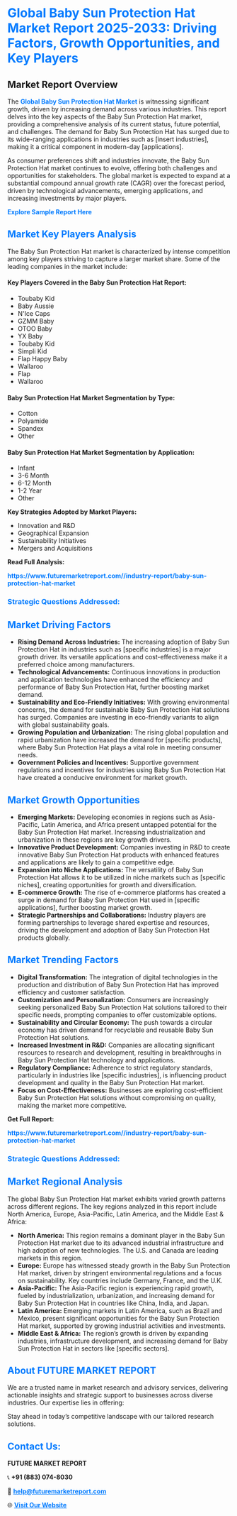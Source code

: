 <h1 style="color: #007BFF;">Global Baby Sun Protection Hat Market Report 2025-2033: Driving Factors, Growth Opportunities, and Key Players</h1>

<section id="overview">
<h2>Market Report Overview</h2>
<p>The <a href="https://www.futuremarketreport.com//industry-report/baby-sun-protection-hat-market" style="color: #007BFF; text-decoration: none;"><strong>Global Baby Sun Protection Hat Market</strong></a> is witnessing significant growth, driven by increasing demand across various industries. This report delves into the key aspects of the Baby Sun Protection Hat market, providing a comprehensive analysis of its current status, future potential, and challenges. The demand for Baby Sun Protection Hat has surged due to its wide-ranging applications in industries such as [insert industries], making it a critical component in modern-day [applications].</p>
<p>As consumer preferences shift and industries innovate, the Baby Sun Protection Hat market continues to evolve, offering both challenges and opportunities for stakeholders. The global market is expected to expand at a substantial compound annual growth rate (CAGR) over the forecast period, driven by technological advancements, emerging applications, and increasing investments by major players.</p>
</section>

<section id="overview">
<p><a href="https://www.futuremarketreport.com//request-sample/reportId=87482" style="color: #007BFF; text-decoration: none;"><strong>Explore Sample Report Here</strong></a></p>
</section>

<section id="key-players">
<h2 style="color: #007BFF;">Market Key Players Analysis</h2>
<p>The Baby Sun Protection Hat market is characterized by intense competition among key players striving to capture a larger market share. Some of the leading companies in the market include:</p>
<h4>Key Players Covered in the Baby Sun Protection Hat Report:</h4>
<ul><li>Toubaby Kid</li><li>Baby Aussie</li><li>N&#039;Ice Caps</li><li>GZMM Baby</li><li>OTOO Baby</li><li>YX Baby</li><li>Toubaby Kid</li><li>Simpli Kid</li><li>Flap Happy Baby</li><li>Wallaroo</li><li>Flap</li><li>Wallaroo</li></ul>
<h4>Baby Sun Protection Hat Market Segmentation by Type:</h4>
<ul><li>Cotton</li><li>Polyamide</li><li>Spandex</li><li>Other</li></ul>

<h4>Baby Sun Protection Hat Market Segmentation by Application:</h4>
<ul><li>Infant</li><li>3-6 Month</li><li>6-12 Month</li><li>1-2 Year</li><li>Other</li></ul>
<p><strong>Key Strategies Adopted by Market Players:</strong></p>
<ul>
<li>Innovation and R&D</li>
<li>Geographical Expansion</li>
<li>Sustainability Initiatives</li>
<li>Mergers and Acquisitions</li>
</ul>
</section>

<section>
<p><strong>Read Full Analysis: </strong></p><a href="https://www.futuremarketreport.com//industry-report/baby-sun-protection-hat-market" style="color: #007BFF; text-decoration: none;"><strong>https://www.futuremarketreport.com//industry-report/baby-sun-protection-hat-market</strong></a>
<h3 style="color: #007BFF;">Strategic Questions Addressed:</h3>
</section>

<section id="driving-factors">
<h2 style="color: #007BFF;">Market Driving Factors</h2>
<ul>
<li><strong>Rising Demand Across Industries:</strong> The increasing adoption of Baby Sun Protection Hat in industries such as [specific industries] is a major growth driver. Its versatile applications and cost-effectiveness make it a preferred choice among manufacturers.</li>
<li><strong>Technological Advancements:</strong> Continuous innovations in production and application technologies have enhanced the efficiency and performance of Baby Sun Protection Hat, further boosting market demand.</li>
<li><strong>Sustainability and Eco-Friendly Initiatives:</strong> With growing environmental concerns, the demand for sustainable Baby Sun Protection Hat solutions has surged. Companies are investing in eco-friendly variants to align with global sustainability goals.</li>
<li><strong>Growing Population and Urbanization:</strong> The rising global population and rapid urbanization have increased the demand for [specific products], where Baby Sun Protection Hat plays a vital role in meeting consumer needs.</li>
<li><strong>Government Policies and Incentives:</strong> Supportive government regulations and incentives for industries using Baby Sun Protection Hat have created a conducive environment for market growth.</li>
</ul>
</section>

<section id="growth-opportunities">
<h2 style="color: #007BFF;">Market Growth Opportunities</h2>
<ul>
<li><strong>Emerging Markets:</strong> Developing economies in regions such as Asia-Pacific, Latin America, and Africa present untapped potential for the Baby Sun Protection Hat market. Increasing industrialization and urbanization in these regions are key growth drivers.</li>
<li><strong>Innovative Product Development:</strong> Companies investing in R&D to create innovative Baby Sun Protection Hat products with enhanced features and applications are likely to gain a competitive edge.</li>
<li><strong>Expansion into Niche Applications:</strong> The versatility of Baby Sun Protection Hat allows it to be utilized in niche markets such as [specific niches], creating opportunities for growth and diversification.</li>
<li><strong>E-commerce Growth:</strong> The rise of e-commerce platforms has created a surge in demand for Baby Sun Protection Hat used in [specific applications], further boosting market growth.</li>
<li><strong>Strategic Partnerships and Collaborations:</strong> Industry players are forming partnerships to leverage shared expertise and resources, driving the development and adoption of Baby Sun Protection Hat products globally.</li>
</ul>
</section>

<section id="trending-factors">
<h2 style="color: #007BFF;">Market Trending Factors</h2>
<ul>
<li><strong>Digital Transformation:</strong> The integration of digital technologies in the production and distribution of Baby Sun Protection Hat has improved efficiency and customer satisfaction.</li>
<li><strong>Customization and Personalization:</strong> Consumers are increasingly seeking personalized Baby Sun Protection Hat solutions tailored to their specific needs, prompting companies to offer customizable options.</li>
<li><strong>Sustainability and Circular Economy:</strong> The push towards a circular economy has driven demand for recyclable and reusable Baby Sun Protection Hat solutions.</li>
<li><strong>Increased Investment in R&D:</strong> Companies are allocating significant resources to research and development, resulting in breakthroughs in Baby Sun Protection Hat technology and applications.</li>
<li><strong>Regulatory Compliance:</strong> Adherence to strict regulatory standards, particularly in industries like [specific industries], is influencing product development and quality in the Baby Sun Protection Hat market.</li>
<li><strong>Focus on Cost-Effectiveness:</strong> Businesses are exploring cost-efficient Baby Sun Protection Hat solutions without compromising on quality, making the market more competitive.</li>
</ul>
</section>

<section>
<p><strong>Get Full Report: </strong></p><a href="https://www.futuremarketreport.com//industry-report/baby-sun-protection-hat-market" style="color: #007BFF; text-decoration: none;"><strong>https://www.futuremarketreport.com//industry-report/baby-sun-protection-hat-market</strong></a>
<h3 style="color: #007BFF;">Strategic Questions Addressed:</h3>
</section>


<section id="regional-analysis">
<h2 style="color: #007BFF;">Market Regional Analysis</h2>
<p>The global Baby Sun Protection Hat market exhibits varied growth patterns across different regions. The key regions analyzed in this report include North America, Europe, Asia-Pacific, Latin America, and the Middle East & Africa:</p>
<ul>
<li><strong>North America:</strong> This region remains a dominant player in the Baby Sun Protection Hat market due to its advanced industrial infrastructure and high adoption of new technologies. The U.S. and Canada are leading markets in this region.</li>
<li><strong>Europe:</strong> Europe has witnessed steady growth in the Baby Sun Protection Hat market, driven by stringent environmental regulations and a focus on sustainability. Key countries include Germany, France, and the U.K.</li>
<li><strong>Asia-Pacific:</strong> The Asia-Pacific region is experiencing rapid growth, fueled by industrialization, urbanization, and increasing demand for Baby Sun Protection Hat in countries like China, India, and Japan.</li>
<li><strong>Latin America:</strong> Emerging markets in Latin America, such as Brazil and Mexico, present significant opportunities for the Baby Sun Protection Hat market, supported by growing industrial activities and investments.</li>
<li><strong>Middle East & Africa:</strong> The region’s growth is driven by expanding industries, infrastructure development, and increasing demand for Baby Sun Protection Hat in sectors like [specific sectors].</li>
</ul>
</section>

<footer>
<h2 style="color: #007BFF;">About FUTURE MARKET REPORT</h2>
<p>We are a trusted name in market research and advisory services, delivering actionable insights and strategic support to businesses across diverse industries. Our expertise lies in offering:</p>

<p>Stay ahead in today’s competitive landscape with our tailored research solutions.</p>

<h2 style="color: #007BFF;">Contact Us:</h2>
<p><strong>FUTURE MARKET REPORT</strong></p>
<p>📞 <strong>+91 (883) 074-8030</strong></p>
<p>📧 <strong><a href="mailto:help@futuremarketreport.com" style="color: #007BFF;">help@futuremarketreport.com</a></strong></p>
<p>🌐 <strong><a href="https://www.futuremarketreport.com/" style="color: #007BFF;">Visit Our Website</a></strong></p>
</footer>